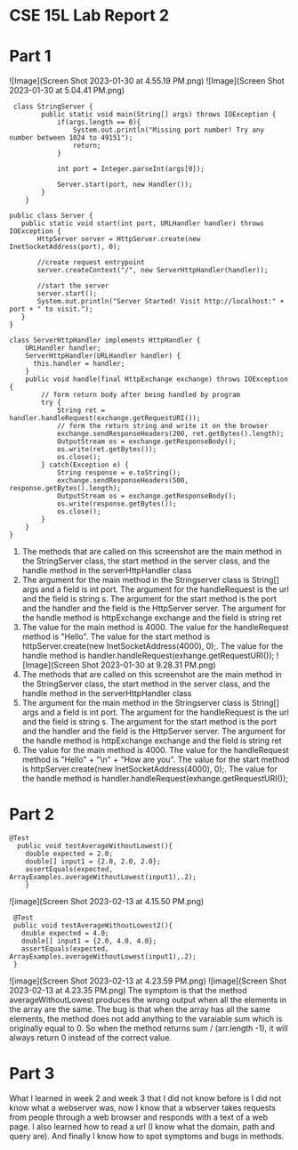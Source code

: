 # CSE 15L Lab Report 2
# Part 1
![Image](Screen Shot 2023-01-30 at 4.55.19 PM.png) ![Image](Screen Shot 2023-01-30 at 5.04.41 PM.png)
```
 class StringServer {
        public static void main(String[] args) throws IOException {
            if(args.length == 0){
                System.out.println("Missing port number! Try any number between 1024 to 49151");
                return;
            }
    
            int port = Integer.parseInt(args[0]);
    
            Server.start(port, new Handler());
        }
    }
 ```
 ```
 public class Server {
    public static void start(int port, URLHandler handler) throws IOException {
        HttpServer server = HttpServer.create(new InetSocketAddress(port), 0);

        //create request entrypoint
        server.createContext("/", new ServerHttpHandler(handler));

        //start the server
        server.start();
        System.out.println("Server Started! Visit http://localhost:" + port + " to visit.");
    }
}
```
```
class ServerHttpHandler implements HttpHandler {
    URLHandler handler;
    ServerHttpHandler(URLHandler handler) {
      this.handler = handler;
    }
    public void handle(final HttpExchange exchange) throws IOException {
        // form return body after being handled by program
        try {
            String ret = handler.handleRequest(exchange.getRequestURI());
            // form the return string and write it on the browser
            exchange.sendResponseHeaders(200, ret.getBytes().length);
            OutputStream os = exchange.getResponseBody();
            os.write(ret.getBytes());
            os.close();
        } catch(Exception e) {
            String response = e.toString();
            exchange.sendResponseHeaders(500, response.getBytes().length);
            OutputStream os = exchange.getResponseBody();
            os.write(response.getBytes());
            os.close();
        }
    }
}
```
1. The methods that are called on this screenshot are the main method in the StringServer class, the start method in the server class, and the handle method in the serverHttpHandler class 
2. The argument for the main method in the Stringserver class is String[] args and a field is int port. The argument for the handleRequest is the url and the field is string s. The argument for the start method is the port and the handler and the field is the HttpServer server. The argument for the handle method is httpExchange exchange and the field is string ret
3. The value for the main method is 4000. The value for the handleRequest method is "Hello". The value for the start method is httpServer.create(new InetSocketAddress(4000), 0);. The value for the handle method is handler.handleRequest(exhange.getRequestURI());
![Image](Screen Shot 2023-01-30 at 9.28.31 PM.png)
1. The methods that are called on this screenshot are the main method in the StringServer class, the start method in the server class, and the handle method in the serverHttpHandler class 
2. The argument for the main method in the Stringserver class is String[] args and a field is int port. The argument for the handleRequest is the url and the field is string s. The argument for the start method is the port and the handler and the field is the HttpServer server. The argument for the handle method is httpExchange exchange and the field is string ret
3. The value for the main method is 4000. The value for the handleRequest method is "Hello" + "\n" + "How are you". The value for the start method is httpServer.create(new InetSocketAddress(4000), 0);. The value for the handle method is handler.handleRequest(exhange.getRequestURI());
# Part 2
``` 
@Test
  public void testAverageWithoutLowest(){
    double expected = 2.0;
    double[] input1 = {2.0, 2.0, 2.0};
    assertEquals(expected, ArrayExamples.averageWithoutLowest(input1),.2);
    }
 ```
 ![image](Screen Shot 2023-02-13 at 4.15.50 PM.png)
 ``` 
  @Test
  public void testAverageWithoutLowest2(){
    double expected = 4.0;
    double[] input1 = {2.0, 4.0, 4.0};
    assertEquals(expected, ArrayExamples.averageWithoutLowest(input1),.2); 
  }
   ``` 
![image](Screen Shot 2023-02-13 at 4.23.59 PM.png) ![image](Screen Shot 2023-02-13 at 4.23.35 PM.png)
The symptom is that the method averageWithoutLowest produces the wrong output when all the elements in the array are the same. The bug is that when the array has all the same elements, the method does not add anything to the varaiable sum which is originally equal to 0. So when the method returns sum / (arr.length -1), it will always return 0 instead of the correct value.
# Part 3
What I learned in week 2 and week 3 that I did not know before is I did not know what a webserver was, now I know that a wbserver takes requests from people through a web browser and responds with a text of a web page. I also learned how to read a url (I know what the domain, path and query are). And finally I know how to spot symptoms and bugs in methods.

    




